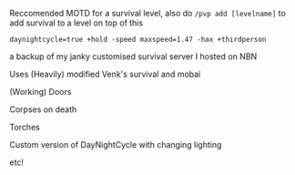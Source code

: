 Reccomended MOTD for a survival level, also do `/pvp add [levelname]` to add survival to a level on top of this
```
daynightcycle=true +hold -speed maxspeed=1.47 -hax +thirdperson
```

a backup of my janky customised survival server I hosted on NBN

Uses (Heavily) modified Venk's survival and mobai

(Working) Doors

Corpses on death

Torches

Custom version of DayNightCycle with changing lighting

etc!
